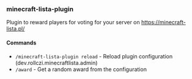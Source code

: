 ### minecraft-lista-plugin 

Plugin to reward players for voting for your server on https://minecraft-lista.pl/

#### Commands

- `/minecraft-lista-plugin reload` - Reload plugin configuration (dev.rollczi.minecraftlista.admin)
- `/award` - Get a random award from the configuration
